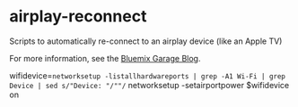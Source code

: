 # airplay-reconnect
Scripts to automatically re-connect to an airplay device (like an Apple TV)

For more information, see the [Bluemix Garage Blog](http://garage.mybluemix.net/posts/apple-tv-reconnect/).

wifidevice=`networksetup -listallhardwareports | grep -A1 Wi-Fi | grep Device | sed s/"Device: "/""/`
networksetup -setairportpower $wifidevice on

